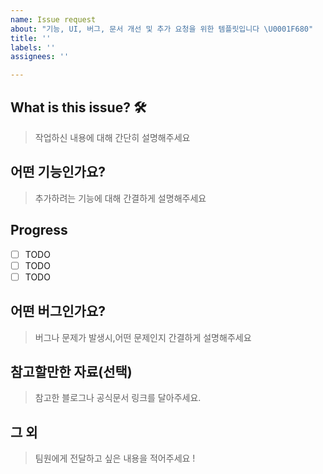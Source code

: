 ```yaml
---
name: Issue request
about: "기능, UI, 버그, 문서 개선 및 추가 요청을 위한 템플릿입니다 \U0001F680"
title: ''
labels: ''
assignees: ''

---
```

## What is this issue? 🛠
> 작업하신 내용에 대해 간단히 설명해주세요

## 어떤 기능인가요?

> 추가하려는 기능에 대해 간결하게 설명해주세요

## Progress 

- [ ] TODO
- [ ] TODO
- [ ] TODO

<!-- task를 상세하게 나눠주세요! -->


## 어떤 버그인가요?

> 버그나 문제가 발생시,어떤 문제인지 간결하게 설명해주세요

## 참고할만한 자료(선택)

> 참고한 블로그나 공식문서 링크를 달아주세요.

## 그 외

> 팀원에게 전달하고 싶은 내용을 적어주세요 !
